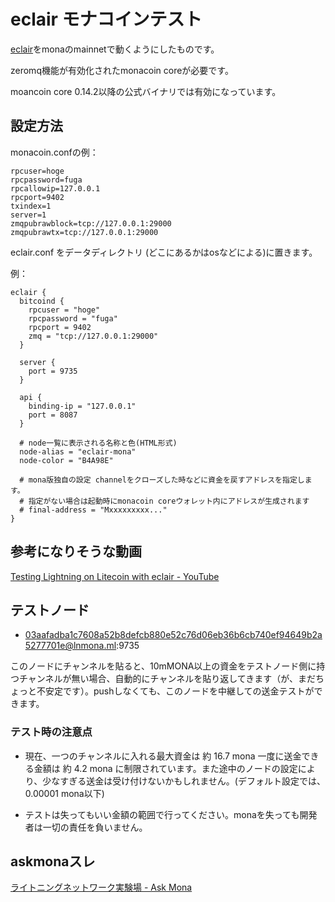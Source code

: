 # eclair モナコインテスト

[eclair](https://github.com/ACINQ/eclair)をmonaのmainnetで動くようにしたものです。

zeromq機能が有効化されたmonacoin coreが必要です。

moancoin core 0.14.2以降の公式バイナリでは有効になっています。

## 設定方法

monacoin.confの例：

    rpcuser=hoge
    rpcpassword=fuga
    rpcallowip=127.0.0.1
    rpcport=9402
    txindex=1
    server=1
    zmqpubrawblock=tcp://127.0.0.1:29000
    zmqpubrawtx=tcp://127.0.0.1:29000

eclair.conf をデータディレクトリ (どこにあるかはosなどによる)に置きます。

例：

    eclair {
      bitcoind {
        rpcuser = "hoge"
        rpcpassword = "fuga"
        rpcport = 9402
        zmq = "tcp://127.0.0.1:29000"
      }
    
      server {
        port = 9735
      }

      api {
        binding-ip = "127.0.0.1"
        port = 8087
      }

      # node一覧に表示される名称と色(HTML形式)
      node-alias = "eclair-mona"
      node-color = "B4A98E"

      # mona版独自の設定 channelをクローズした時などに資金を戻すアドレスを指定します。
      # 指定がない場合は起動時にmonacoin coreウォレット内にアドレスが生成されます
      # final-address = "Mxxxxxxxxx..."
    }

## 参考になりそうな動画

[Testing Lightning on Litecoin with eclair - YouTube](https://www.youtube.com/watch?v=mxGiMu4V7ns&feature=youtu.be)

## テストノード

* 03aafadba1c7608a52b8defcb880e52c76d06eb36b6cb740ef94649b2a5277701e@lnmona.ml:9735

このノードにチャンネルを貼ると、10mMONA以上の資金をテストノード側に持つチャンネルが無い場合、自動的にチャンネルを貼り返してきます（が、まだちょっと不安定です）。pushしなくても、このノードを中継しての送金テストができます。

### テスト時の注意点

* 現在、一つのチャンネルに入れる最大資金は 約 16.7 mona 一度に送金できる金額は 約 4.2 mona に制限されています。また途中のノードの設定により、少なすぎる送金は受け付けないかもしれません。(デフォルト設定では、0.00001 mona以下)

* テストは失ってもいい金額の範囲で行ってください。monaを失っても開発者は一切の責任を負いません。

## askmonaスレ

[ライトニングネットワーク実験場 - Ask Mona](http://askmona.org/4955)

